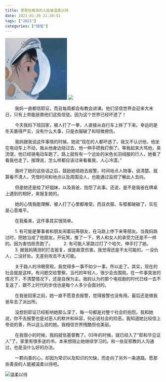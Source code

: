 ```yaml
---
title: 愿那些善良的人能被温柔以待
date: 2021-01-20 21:30:51
tags: ["2021"]
categories: ["随笔"]
---
```

<img src="../assets/blogImg/w1.jpeg" width="200px">

<img src="w1.jpeg" width="200px">

&nbsp;&nbsp;&nbsp;&nbsp;&nbsp;&nbsp;&nbsp;&nbsp;我妈一直都信耶证，而且每周都会有教会讲课。他们坚信世界会迎来大末日，只有上帝能拯救他们这些信徒。因为这个世界已经坏透了！

<!--more-->

&nbsp;&nbsp;&nbsp;&nbsp;&nbsp;&nbsp;&nbsp;&nbsp;今天我妈下班回家，被人打了一拳，人直接从自行车上摔了下来。幸运的是冬天裹得严实，没有什么大事，只是衣服破了和轻微擦伤。

&nbsp;&nbsp;&nbsp;&nbsp;&nbsp;&nbsp;&nbsp;&nbsp;我妈跟我说这件事情的时候，她说“现在的人都坏透了。我又不认识他，他坐在电动车上不动，我从他身边绕过去，他一伸手把我打倒了。等我起来大骂他，臭流氓，他已经骑电动车跑了。路上就有有一个远处的米色长羽绒服的行人，她看了看我也走了。按理说，怎么样都应该过来看看我，人心冷漠。”

&nbsp;&nbsp;&nbsp;&nbsp;&nbsp;&nbsp;&nbsp;&nbsp;我听了她的这些话之后，鼓励她陪她去报警。时间地点人物事，说清楚。就算看不清人，凭借时间和地点以及周围没人，也能通过监控了解此人去向。

&nbsp;&nbsp;&nbsp;&nbsp;&nbsp;&nbsp;&nbsp;&nbsp;但是她还是给了好姐妹，以及我爸，抱怨了此事。还说，是不是我爸在牌桌上遇到的相好，来报复她的。

&nbsp;&nbsp;&nbsp;&nbsp;&nbsp;&nbsp;&nbsp;&nbsp;她的心情我能理解，被人打了心里都难受。而且衣服、车框都破破了，实在是心意难平。

&nbsp;&nbsp;&nbsp;&nbsp;&nbsp;&nbsp;&nbsp;&nbsp;在我看来，这件事其实很简单。

&nbsp;&nbsp;&nbsp;&nbsp;&nbsp;&nbsp;&nbsp;&nbsp;1. 有可能是肇事者和朋友闹着玩等朋友，在马路上停下来等朋友。当我妈路过时，把她当成了他朋友。开玩笑，推了一下，男人和女人的承受力还是不一样的。因为害怕担责跑了。
&nbsp;&nbsp;&nbsp;&nbsp;&nbsp;&nbsp;&nbsp;&nbsp;2. 有可能人家路过打了个哈欠，伸手打了她。
&nbsp;&nbsp;&nbsp;&nbsp;&nbsp;&nbsp;&nbsp;&nbsp;3. 据我妈猜测的打击报复，或是故意伤害。我觉得还是不太可能的。一没仇人，二没好处。无差别攻击不太可能。

&nbsp;&nbsp;&nbsp;&nbsp;&nbsp;&nbsp;&nbsp;&nbsp;关于路人的冷眼旁观，我觉得多一事不如少一事，所以走了。其实，现在的社会就是这样。有问题交给警察，当代的年轻人，很少会去围观。在一件事突发的情况下，不清楚情况下，还是自保为主。我妈认为的那个电视剧的时代已经一去不复返了，跟不上时代的步伐也是每个人多少会面对的。

&nbsp;&nbsp;&nbsp;&nbsp;&nbsp;&nbsp;&nbsp;&nbsp;在我爸回家之前，她一直不愿意去报警，觉得报警也没有用。最后还是做我爸车去了派出所。

&nbsp;&nbsp;&nbsp;&nbsp;&nbsp;&nbsp;&nbsp;&nbsp;没想到耶证已经影响她那么深了，每一句都是对整个社会的抱怨。我和她说，你不去报警也是对恶人的默许和纵容，何必说社会的险恶。我知道她比较信上帝说的善，所以这么说的她。我相信世界残酷但也美丽。

&nbsp;&nbsp;&nbsp;&nbsp;&nbsp;&nbsp;&nbsp;&nbsp;在我很小的时候，我妈就信基督教了。03年的时候，就已经入了“耶和华见证人”了。家里有很多送的书，本来想阻止她继续学习的。和一些反邪教的人沟通过，也是没什么好的办法。

&nbsp;&nbsp;&nbsp;&nbsp;&nbsp;&nbsp;&nbsp;&nbsp;一颗向善的心，却因为常识以及知识的欠缺，而走向了另外一条道路。愿那些善良的人能被温柔以待吧。

![温柔以待](w2.jpeg)